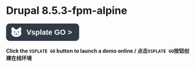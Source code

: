 # Drupal 8.5.3-fpm-alpine

<a href="https://www.vsplate.com/?docker-compose=https://github.com/vsplate/dcenvs/drupal/8.5.3-fpm-alpine"><img alt="VSPLATE GO" src="https://raw.githubusercontent.com/vsplate/images/master/vsgo_btn.png" width="200px"></a>

**Click the `VSPLATE GO` button to launch a demo online / 点击`VSPLATE GO`按钮创建在线环境**